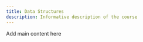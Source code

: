 ```yaml
---
title: Data Structures
description: Informative description of the course
---
```


Add main content here